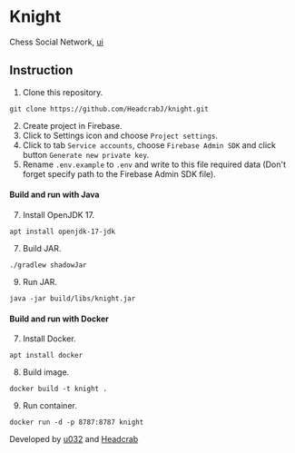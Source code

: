 # Knight
Chess Social Network,
[ui](https://github.com/Headcrab/knight-ui)

## Instruction
1. Clone this repository.
```shell
git clone https://github.com/HeadcrabJ/knight.git
```
2. Create project in Firebase.
3. Click to Settings icon and choose `Project settings`.
4. Click to tab `Service accounts`, choose `Firebase Admin SDK` and click button `Generate new private key`.
5. Rename `.env.example` to `.env` and write to this file required data (Don't forget specify path to the Firebase Admin SDK file). <br>
#### Build and run with Java
7. Install OpenJDK 17.
```shell
apt install openjdk-17-jdk
```
7. Build JAR.
```shell
./gradlew shadowJar
```
9. Run JAR.
```shell
java -jar build/libs/knight.jar
```
#### Build and run with Docker
7. Install Docker.
```shell
apt install docker
```
8. Build image.
```shell
docker build -t knight .
```
9. Run container.
```shell
docker run -d -p 8787:8787 knight
```

Developed by [u032](https://github.com/orchst) and [Headcrab](https://github.com/HeadcrabJ)
